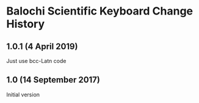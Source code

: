 Balochi Scientific Keyboard Change History
===============================

1.0.1 (4 April 2019)
-----------------
Just use bcc-Latn code

1.0 (14 September 2017)
-----------------
Initial version
